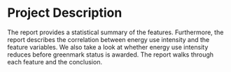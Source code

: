 # Project Description
The report provides a statistical summary of the features. Furthermore, the report describes the correlation between energy use intensity and the feature variables. 
We also take a look at whether energy use intensity reduces before greenmark status is awarded. The report walks through each feature and the conclusion. 
